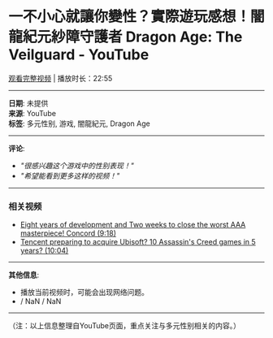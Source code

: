# 一不小心就讓你變性？實際遊玩感想！闇龍紀元紗障守護者 Dragon Age: The Veilguard - YouTube

[观看完整视频](https://www.youtube.com/watch?v=kKMHur2fvAs) | 播放时长：22:55

---

**日期**: 未提供  
**来源**: YouTube  
**标签**: 多元性别, 游戏, 闇龍紀元, Dragon Age

---

**评论**: 

- *"很感兴趣这个游戏中的性别表现！"*
- *"希望能看到更多这样的视频！"*

---

### 相关视频

- [Eight years of development and Two weeks to close the worst AAA masterpiece! Concord (9:18)](https://www.youtube.com/watch?v=kKMHur2fvAs)
- [Tencent preparing to acquire Ubisoft? 10 Assassin's Creed games in 5 years? (10:04)](https://www.youtube.com/watch?v=Zb_0YjYg5fQ)

---

**其他信息**: 

- 播放当前视频时，可能会出现网络问题。
- / NaN / NaN

---

（注：以上信息整理自YouTube页面，重点关注与多元性别相关的内容。）